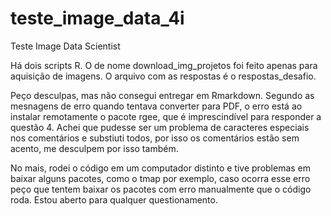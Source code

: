 # teste_image_data_4i
Teste Image Data Scientist

Há dois scripts R. O de nome download_img_projetos foi feito apenas para aquisição de imagens. O arquivo com as respostas é o respostas_desafio.

Peço desculpas, mas não consegui entregar em Rmarkdown. Segundo as mesnagens de erro quando tentava converter para PDF, o erro está ao instalar remotamente o pacote rgee, que é imprescindível para responder a questão 4. Achei que pudesse ser um problema de caracteres especiais nos comentários e substiuti todos, por isso os comentários estão sem acento, me desculpem por isso também.

No mais, rodei o código em um computador distinto e tive problemas em baixar alguns pacotes, como o tmap por exemplo, caso ocorra esse erro peço que tentem baixar os pacotes com erro manualmente que o código roda. Estou aberto para qualquer questionamento.
